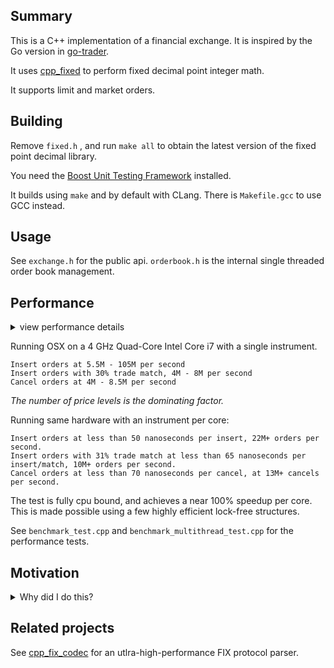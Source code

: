 ## Summary

This is a C++ implementation of a financial exchange. It is inspired by the Go version in [go-trader](https://github.com/robaho/go-trader).

It uses [cpp_fixed](https://github.com/robaho/cpp_fixed) to perform fixed decimal point integer math.

It supports limit and market orders.

## Building

Remove `fixed.h` , and run `make all` to obtain the latest version of the fixed point decimal library.

You need the [Boost Unit Testing Framework](https://www.boost.org/doc/libs/1_87_0/libs/test/doc/html/index.html) installed.

It builds using `make` and by default with CLang. There is `Makefile.gcc` to use GCC instead.

## Usage

See `exchange.h` for the public api. `orderbook.h` is the internal single threaded order book management.

## Performance

<details>
    <summary> view performance details </summary>
<br>
The PriceLevels implementation can be chosen by modifying the [typedef xxxxx PriceLevels;](https://github.com/robaho/cpp_orderbook/blob/1b57f00fe031a09c28ab0df4dcacf1f6f29e48d7/pricelevels.h#L243) in `pricelevels.h` and rebuilding.

<pre>

Using dequeue:

insert orders 1000 levels, usec per order 0.171672, orders per sec 5825061
insert orders 1000 levels with trade match % 0
insert orders 1000 levels, usec per order 0.231113, orders per sec 4326883
insert orders 1000 levels with trade match % 31
cancel orders 1000 levels, usec per order 0.231527, orders per sec 4319150
insert orders 10 levels, usec per order 0.125911, orders per sec 7942117
insert orders 10 levels with trade match % 0
insert orders 10 levels, usec per order 0.187032, orders per sec 5346690
insert orders 10 levels with trade match % 33
cancel orders 10 levels, usec per order 0.157627, orders per sec 6344090

Using vector:

insert orders 1000 levels, usec per order 0.14516, orders per sec 6888964
insert orders 1000 levels with trade match % 0
insert orders 1000 levels, usec per order 0.219419, orders per sec 4557484
insert orders 1000 levels with trade match % 31
cancel orders 1000 levels, usec per order 0.185811, orders per sec 5381812
insert orders 10 levels, usec per order 0.114813, orders per sec 8709837
insert orders 10 levels with trade match % 0
insert orders 10 levels, usec per order 0.163958, orders per sec 6099119
insert orders 10 levels with trade match % 33
cancel orders 10 levels, usec per order 0.121652, orders per sec 8220169

Using vector with structs:

insert orders 1000 levels, usec per order 0.148432, orders per sec 6737078
insert orders 1000 levels with trade match % 0
insert orders 1000 levels, usec per order 0.355023, orders per sec 2816722
insert orders 1000 levels with trade match % 31
cancel orders 1000 levels, usec per order 0.189536, orders per sec 5276042
insert orders 10 levels, usec per order 0.0958039, orders per sec 10437988
insert orders 10 levels with trade match % 0
insert orders 10 levels, usec per order 0.133279, orders per sec 7503046
insert orders 10 levels with trade match % 33
cancel orders 10 levels, usec per order 0.124691, orders per sec 8019825

Using map:

insert orders 1000 levels, usec per order 0.148093, orders per sec 6752518
insert orders 1000 levels with trade match % 0
insert orders 1000 levels, usec per order 0.262041, orders per sec 3816202
insert orders 1000 levels with trade match % 31
cancel orders 1000 levels, usec per order 0.207532, orders per sec 4818534
insert orders 10 levels, usec per order 0.117244, orders per sec 8529235
insert orders 10 levels with trade match % 0
insert orders 10 levels, usec per order 0.195957, orders per sec 5103173
insert orders 10 levels with trade match % 33
cancel orders 10 levels, usec per order 0.123975, orders per sec 806614

Using map with structs:

insert orders 1000 levels, usec per order 0.145034, orders per sec 6894920
insert orders 1000 levels with trade match % 0
insert orders 1000 levels, usec per order 0.226345, orders per sec 4418032
insert orders 1000 levels with trade match % 31
cancel orders 1000 levels, usec per order 0.202022, orders per sec 4949955
insert orders 10 levels, usec per order 0.117999, orders per sec 8474676
insert orders 10 levels with trade match % 0
insert orders 10 levels, usec per order 0.173564, orders per sec 5761556
insert orders 10 levels with trade match % 33
cancel orders 10 levels, usec per order 0.123793, orders per sec 8078001
</pre>
</details>

Running OSX on a 4 GHz Quad-Core Intel Core i7 with a single instrument.

```
Insert orders at 5.5M - 105M per second
Insert orders with 30% trade match, 4M - 8M per second
Cancel orders at 4M - 8.5M per second
```
_The number of price levels is the dominating factor._

Running same hardware with an instrument per core:
```
Insert orders at less than 50 nanoseconds per insert, 22M+ orders per second.
Insert orders with 31% trade match at less than 65 nanoseconds per insert/match, 10M+ orders per second.
Cancel orders at less than 70 nanoseconds per cancel, at 13M+ cancels per second.
```

The test is fully cpu bound, and achieves a near 100% speedup per core. This is made possible using a few highly efficient lock-free structures.

See `benchmark_test.cpp` and `benchmark_multithread_test.cpp` for the performance tests.

## Motivation

<details>
    <summary>Why did I do this?</summary>
<br/>
Later revisions (including many micro-optimizations) of this project were born out of a job rejection in an effort to see "just how fast I could go". An order book is a fairly common exercise when interviewing in fintech. Having written multiple production grade orderbook implementations in my career, I was baffled at the rejection.

I was lucky enough to have feedback through a secondary source that listed items like "used string", and "used dynamic memory". Where the reviewer errored is that they did not go deep enough to understand _how_ they were being used. Almost all string usages were references at near zero cost, except for the callbacks where copies were used for safety. The dynamic memory solution uses a custom arena allocator - again a near zero cost - but it makes the solution more complex.

A review of performance details above makes it clear that the optimal data structure is dependent upon the distribution of the operations performed and the typical size of the order book. If you're implementing an exchange, you need to account for every price level, if you're a buy side firm, normally 10 levels on either side is sufficient to implement most strategies. As with all engineering, the optimum solution is based on the particular usage and constraints.

The interview exercise provided no guidelines on these parameters, and the test data was blind. My solution was rejected as inefficient. As I considered the solution _fast enough_ in the general case, I decided to keep the code "clean", and I focused on other areas like test cases and documentation. For instance, the reason a cancel in the current solution is "super fast" is because the Order maintains pointers back into the OrderList for fast removal - which is somewhat brittle and not intuitively obvious - it doesn't _read well_ BUT IT'S **FAST!**

The real problem is that when you create a "production grade" solution with auditing, logging, and all sorts of IO, the cost of those elements dwarf any speed gains achieved via the micro-optimizations, and getting those right - which many developers can't do - often leads to 10x performance improvements over the "fast" solution, usually because refactoring a "simple" solution is so much easier. Furthermore, making a solution "safe" comes at a cost, optimizing engineers know how to balance these - or you can go with the "unsafe" solution but be prepared to be the next Knight Capital. 

In my opinion, it's a fairly common blunder in hiring - where the interviewer only accepts/understands the solution they expect to see - a 15 minute conversation might have resulted in a different outcome.

Anyway, I hope this is helpful to others when faced with a similar problem.

</details>

## Related projects

See [cpp_fix_codec](https://github.com/robaho/cpp_fix_codec) for an utlra-high-performance FIX protocol parser.
